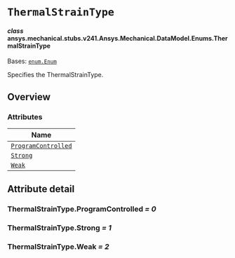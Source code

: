 # `ThermalStrainType`

<a id="ansys.mechanical.stubs.v241.Ansys.Mechanical.DataModel.Enums.ThermalStrainType"></a>

#### *class* ansys.mechanical.stubs.v241.Ansys.Mechanical.DataModel.Enums.ThermalStrainType

Bases: [`enum.Enum`](https://docs.python.org/3/library/enum.html#enum.Enum)

Specifies the ThermalStrainType.

<!-- !! processed by numpydoc !! -->

<a id="overview"></a>

## Overview

### Attributes

| Name |
| --------------------------------------------------------------- |
| [`ProgramControlled`](#ThermalStrainType.ProgramControlled) |
| [`Strong`](#ThermalStrainType.Strong) |
| [`Weak`](#ThermalStrainType.Weak) |

<a id="attribute-detail"></a>

## Attribute detail

<a id="ThermalStrainType.ProgramControlled"></a>

### ThermalStrainType.ProgramControlled *= 0*

<a id="ThermalStrainType.Strong"></a>

### ThermalStrainType.Strong *= 1*

<a id="ThermalStrainType.Weak"></a>

### ThermalStrainType.Weak *= 2*


